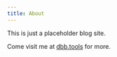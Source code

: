 ```yaml
---
title: About
---
```


This is just a placeholder blog site.

Come visit me at [dbb.tools](https://dbb.tools) for more.
